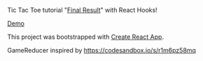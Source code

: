 Tic Tac Toe tutorial "[Final Result](https://codepen.io/gaearon/pen/gWWZgR?editors=0010)" with React Hooks!

[Demo](https://codesandbox.io/s/prod-sunset-snqzl)

This project was bootstrapped with [Create React App](https://github.com/facebook/create-react-app).

GameReducer inspired by https://codesandbox.io/s/r1m6pz58mq
